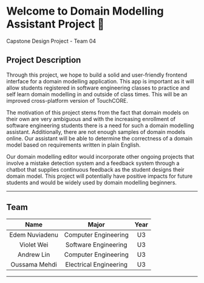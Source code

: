 # Welcome to Domain Modelling Assistant Project :beginner:
Capstone Design Project - Team 04

## Project Description
Through this project, we hope to build a solid and user-friendly frontend interface for a domain modelling application. This app is important as it will allow students registered in software engineering classes to practice and self learn domain modelling in and outside of class times. This will be an improved cross-platform version of TouchCORE.

The motivation of this project stems from the fact that domain models on their own are very ambiguous and with the increasing enrollment of software engineering students there is a need for such a domain modelling assistant. Additionally, there are not enough samples of domain models online. Our assistant will be able to determine the correctness of a domain model based on requirements written in plain English. 

Our domain modelling editor would incorporate other ongoing projects that involve a mistake detection system and a feedback system through a chatbot that supplies continuous feedback as the student designs their domain model. This project will potentially have positive impacts for future students and would be widely used by domain modelling beginners.

___

## Team 

| Name              | Major                  | Year |
|:-----------------:|:----------------------:|:----:|
|Edem Nuviadenu     | Computer Engineering   | U3   |
|Violet Wei         | Software Engineering   | U3   |
|Andrew Lin         | Computer Engineering   | U3   |
|Oussama Mehdi      | Electrical Engineering | U3   |

___
